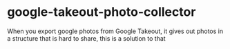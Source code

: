 # google-takeout-photo-collector
When you export google photos from Google Takeout, it gives out photos in a structure that is hard to share, this is a solution to that
